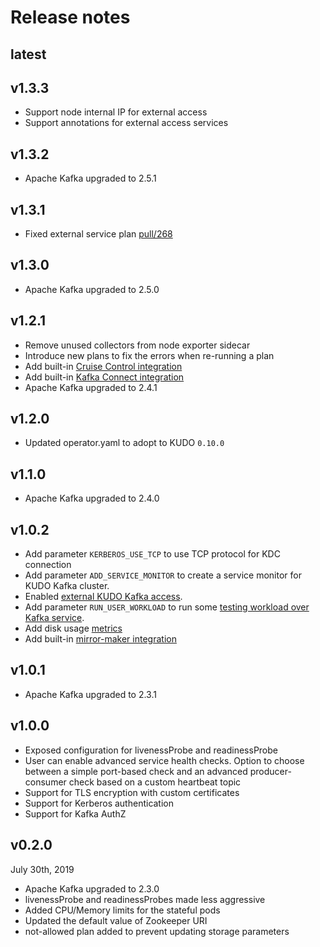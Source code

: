 # Release notes 

## latest

## v1.3.3

- Support node internal IP for external access
- Support annotations for external access services

## v1.3.2

- Apache Kafka upgraded to 2.5.1

## v1.3.1

- Fixed external service plan [pull/268](https://github.com/kudobuilder/operators/pull/268)

## v1.3.0

- Apache Kafka upgraded to 2.5.0

## v1.2.1

- Remove unused collectors from node exporter sidecar
- Introduce new plans to fix the errors when re-running a plan
- Add built-in [Cruise Control integration](./cruise-control.md)
- Add built-in [Kafka Connect integration](./kafka-connect.md)
- Apache Kafka upgraded to 2.4.1

## v1.2.0

- Updated operator.yaml to adopt to KUDO `0.10.0`

## v1.1.0

- Apache Kafka upgraded to 2.4.0

## v1.0.2

- Add parameter `KERBEROS_USE_TCP` to use TCP protocol for KDC connection
- Add parameter `ADD_SERVICE_MONITOR` to create a service monitor for KUDO Kafka cluster.
- Enabled [external KUDO Kafka access](./external-access.md).
- Add parameter `RUN_USER_WORKLOAD` to run some [testing workload over Kafka service](./kudo-kafka-runbook.md).
- Add disk usage [metrics](./monitoring.md)
- Add built-in [mirror-maker integration](./mirrormaker.md)

## v1.0.1

- Apache Kafka upgraded to 2.3.1

## v1.0.0

- Exposed configuration for livenessProbe and readinessProbe
- User can enable advanced service health checks. Option to choose between a simple port-based check and an advanced producer-consumer check based on a custom heartbeat topic
- Support for TLS encryption with custom certificates
- Support for Kerberos authentication
- Support for Kafka AuthZ

## v0.2.0 
July 30th, 2019

- Apache Kafka upgraded to 2.3.0
- livenessProbe and readinessProbes made less aggressive
- Added CPU/Memory limits for the stateful pods
- Updated the default value of Zookeeper URI
- not-allowed plan added to prevent updating storage parameters
